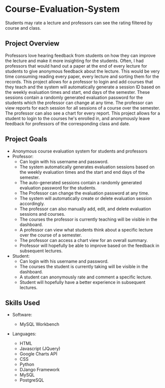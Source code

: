 # Course-Evaluation-System
Students may rate a lecture and professors can see the rating filtered by course and class.

## Project Overview
Professors love hearing feedback from students on how they can improve the lecture and make it more insighting for the students. Often, I had professors that would hand out a paper at the end of every lecture for students to give anonymous feedback about the lecture. This would be very time consuming reading every paper, every lecture and sorting them for the records. This project allows for a professor to login and add courses that they teach and the system will automatically generate a session ID based on the weekly evaluation times and start, end days of the semester. These sessions contain a randomly generated evaluation password for the students which the professor can change at any time. The professor can view reports for each session for all sessions of a course over the semester. The professor can also see a chart for every report. This project allows for a student to login to the courses he's enrolled in, and anonymously leave feedback for professors of the corresponding class and date. 

## Project Goals

* Anonymous course evaluation system for students and professors
* Professor:
  * Can login with his username and password.
  * The system automatically generates evaluation sessions based on the weekly evaluation times and the start and end days of the semester.
  * The auto-generated sessions contain a randomly generated evaluation password for the students.
  * The Professor can change the evaluation password at any time.
  * The system will automatically create or delete evaluation session accordingly. 
  * The professor can also manually add, edit, and delete evaluation sessions and courses.
  * The courses the professor is currently teaching will be visible in the dashboard.
  * A professor can view what students think about a specific lecture over the course of a semester.
  * The professor can access a chart view for an overall summary.
  * Professor will hopefully be able to improve based on the feedback in subsequent lectures.
* Student:
  * Can login with his username and password.
  * The courses the student is currently taking will be visible in the dashboard.
  * A student can anonymously rate and comment a specific lecture.
  * Student will hopefully have a better experience in subsequent lectures.

## Skills Used
  
* Software:
  * MySQL Workbench

* Languages:
  * HTML
  * Javascript (JQuery)
  * Google Charts API
  * CSS
  * Python
  * DJango Framework
  * MySQL
  * PostgreSQL
